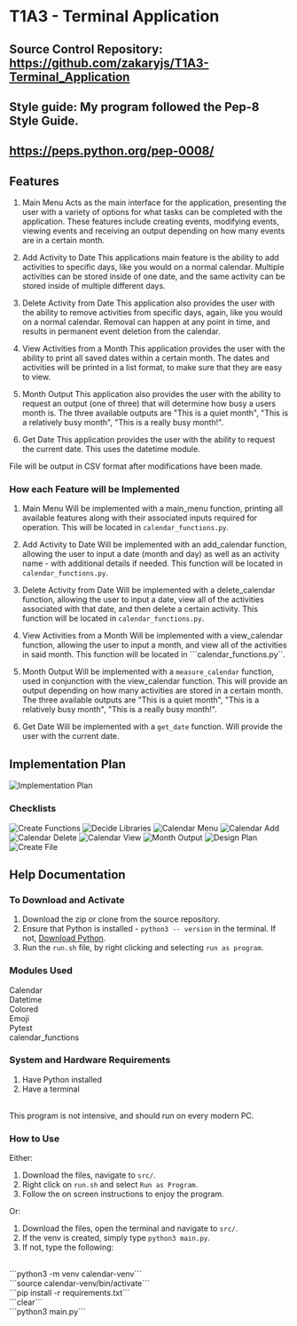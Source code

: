 # T1A3 - Terminal Application

## Source Control Repository: https://github.com/zakaryjs/T1A3-Terminal_Application

## Style guide: My program followed the Pep-8 Style Guide.
## https://peps.python.org/pep-0008/

## Features

1. Main Menu
Acts as the main interface for the application, presenting the user with a variety of options for what tasks can be completed with the application. These features include creating events, modifying events, viewing events and receiving an output depending on how many events are in a certain month.

2. Add Activity to Date
This applications main feature is the ability to add activities to specific days, like you would on a normal calendar. Multiple activities can be stored inside of one date, and the same activity can be stored inside of multiple different days.

3. Delete Activity from Date
This application also provides the user with the ability to remove activities from specific days, again, like you would on a normal calendar. Removal can happen at any point in time, and results in permanent event deletion from the calendar.

4. View Activities from a Month
This application provides the user with the ability to print all saved dates within a certain month. The dates and activities will be printed in a list format, to make sure that they are easy to view.

5. Month Output
This application also provides the user with the ability to request an output (one of three) that will determine how busy a users month is. The three available outputs are "This is a quiet month", "This is a relatively busy month", "This is a really busy month!".

6. Get Date
This application provides the user with the ability to request the current date. This uses the datetime module.

File will be output in CSV format after modifications have been made.

### How each Feature will be Implemented

1. Main Menu
Will be implemented with a main_menu function, printing all available features along with their associated inputs required for operation. This will be located in ```calendar_functions.py```. 

2. Add Activity to Date
Will be implemented with an add_calendar function, allowing the user to input a date (month and day) as well as an activity name - with additional details if needed. This function will be located in ```calendar_functions.py```.

3. Delete Activity from Date
Will be implemented with a delete_calendar function, allowing the user to input a date, view all of the activities associated with that date, and then delete a certain activity. This function will be located in ```calendar_functions.py```. 

4. View Activities from a Month
Will be implemented with a view_calendar function, allowing the user to input a month, and view all of the activities in said month. This function will be located in ```calendar_functions.py``.

5. Month Output 
Will be implemented with a ```measure_calendar``` function, used in conjunction with the view_calendar function. This will provide an output depending on how many activities are stored in a certain month. The three available outputs are "This is a quiet month", "This is a relatively busy month", "This is a really busy month!".

6. Get Date
Will be implemented with a ```get_date``` function. Will provide the user with the current date.

## Implementation Plan

![Implementation Plan](./docs/implementation_plan.png)

### Checklists

![Create Functions](./docs/create_functions_checklist.png)
![Decide Libraries](./docs/decide_libraries.png)
![Calendar Menu](./docs/calendar_menu.png)
![Calendar Add](./docs/calendar_add.png)
![Calendar Delete](./docs/calendar_delete.png)
![Calendar View](./docs/calendar_view.png)
![Month Output](./docs/month_output.png)
![Design Plan](./docs/design_plan.png)
![Create File](./docs/create_main.png)

## Help Documentation

### To Download and Activate

1. Download the zip or clone from the source repository.
2. Ensure that Python is installed - ```python3 -- version``` in the terminal. If not, [Download Python](https://www.python.org/downloads/).
3. Run the ```run.sh``` file, by right clicking and selecting ```run as program```.

### Modules Used

Calendar
<br>
Datetime
<br>
Colored
<br>
Emoji
<br>
Pytest
<br>
calendar_functions
<br>

### System and Hardware Requirements

1. Have Python installed
2. Have a terminal
<br>
This program is not intensive, and should run on every modern PC.

### How to Use

Either:

1. Download the files, navigate to ```src/```.
2. Right click on ```run.sh``` and select ```Run as Program```.
3. Follow the on screen instructions to enjoy the program.

Or:

1. Download the files, open the terminal and navigate to ```src/```.
2. If the venv is created, simply type ```python3 main.py```.
3. If not, type the following:
<br>
```python3 -m venv calendar-venv```
<br>
```source calendar-venv/bin/activate```
<br>
```pip install -r requirements.txt```
<br>
```clear```
<br>
```python3 main.py```